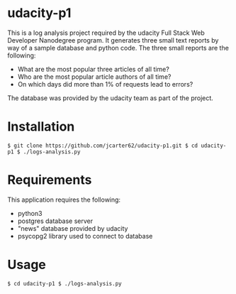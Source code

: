 # udacity-p1
This is a log analysis project required by the udacity Full Stack Web Developer Nanodegree program.  It generates three small text
reports by way of a sample database and python code.  The three small reports are the following:
* What are the most popular three articles of all time?
* Who are the most popular article authors of all time? 
* On which days did more than 1% of requests lead to errors? 

The database was provided by the udacity team as part of the project.

# Installation
`
$ git clone https://github.com/jcarter62/udacity-p1.git
$ cd udacity-p1
$ ./logs-analysis.py
`

# Requirements
This application requires the following:
* python3
* postgres database server
* "news" database provided by udacity
* psycopg2 library used to connect to database

# Usage
`
$ cd udacity-p1
$ ./logs-analysis.py
`
